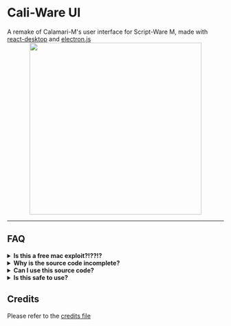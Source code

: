 <h1>Cali-Ware UI</h1>
A remake of Calamari-M's user interface for Script-Ware M, made with <a href="https://reactdesktop.js.org">react-desktop</a> and <a href="https://www.electronjs.org/">electron.js</a>

<center><a href="https://github.com/Mars7383/Cali-Ware-UI/releases/latest/"><img src="https://cdn.discordapp.com/attachments/765583918656389180/884535880340090910/CW.png" width="400"></img></a></center>

<hr>

<h2>FAQ</h2>
<details>
  <summary><strong>Is this a free mac exploit?!??!?</strong></summary>
  <br>
  <h1>NO</h1> <p>This is an alternative UI for <a href="https://script-ware.com/m">Script-Ware M</a> written in Javascript. You'll need a SW-M account in order to use this.</p>
  <br>
</details>
<details>
  <summary><strong>Why is the source code incomplete?</strong></summary>
  <br>
  In order to comply with the requests of the Script-Ware team, any code taken from <a href="https://script-ware.com/m">Script-Ware M</a> or <a href="https://jellyfish.thelmgn.com/">Jellyfish 3</a> (with permission) should not be included in a public repository. However, you may download a fully functional macOS application from the <a href="https://github.com/Mars7383/Cali-Ware-UI/releases/">releases section</a> of this repository.
  <br>
</details>
<details>
  <summary><strong>Can I use this source code?</strong></summary>
  <br>
  Feel free to use any code from this repository as long as you credit the appropriate people mentioned <a href="CREDITS.md">here</a>. If you want to use code from Script-Ware M, you must contact <a href="https://github.com/theLMGN">theLMGN</a>.
  <br>
</details>
<details>
  <summary><strong>Is this safe to use?</strong></summary>
  <br>
  This is simply an alternative UI for Script-Ware M and doesn't send your credentials anywhere besides https://script-ware.com/ and the .DYLIB file downloaded by SW-M. Cali-Ware uses the same code for authentication as SW-M.
  <br>
</details>

<h2>Credits</h2>
Please refer to the <a href="CREDITS.md">credits file</a>
